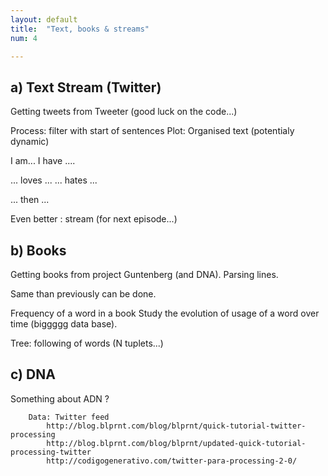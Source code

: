 ```yaml
---
layout: default
title:  "Text, books & streams"
num: 4

---
```





## a) Text Stream (Twitter)
 Getting tweets from Tweeter (good luck on the code...)
 
Process: filter with start of sentences
Plot: Organised text (potentialy dynamic)

I am...
I have ....

... loves ...
... hates ...

... then ...

Even better : stream (for next episode...)

## b) Books
 Getting books from project Guntenberg (and DNA).
 Parsing lines.
 
 Same than previously can be done.
 
 Frequency of a word in a book
 Study the evolution of usage of a word over time (biggggg data base).
 
 Tree: following of words (N tuplets...)


## c) DNA

Something about ADN ?



        Data: Twitter feed
            http://blog.blprnt.com/blog/blprnt/quick-tutorial-twitter-processing
            http://blog.blprnt.com/blog/blprnt/updated-quick-tutorial-processing-twitter
            http://codigogenerativo.com/twitter-para-processing-2-0/


